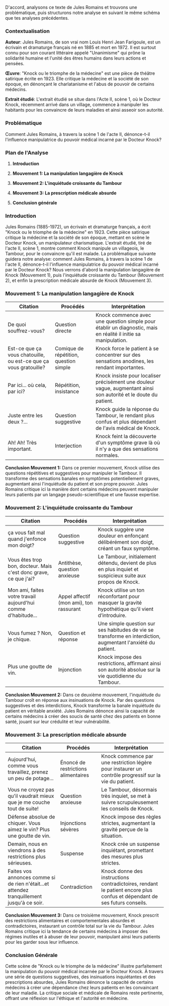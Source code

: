 D'accord, analysons ce texte de Jules Romains et trouvons une problématique, puis structurons notre analyse en suivant le même schéma que tes analyses précédentes.

### Contextualisation

**Auteur**: Jules Romains, de son vrai nom Louis Henri Jean Farigoule, est un écrivain et dramaturge français né en 1885 et mort en 1972. Il est surtout connu pour son courant littéraire appelé "Unanimisme" qui prône la solidarité humaine et l'unité des êtres humains dans leurs actions et pensées.

**Œuvre**: "Knock ou le triomphe de la médecine" est une pièce de théâtre satirique écrite en 1923. Elle critique la médecine et la société de son époque, en dénonçant le charlatanisme et l'abus de pouvoir de certains médecins.

**Extrait étudié**: L'extrait étudié se situe dans l'Acte II, scène 1, où le Docteur Knock, récemment arrivé dans un village, commence à manipuler les habitants pour les convaincre de leurs maladies et ainsi asseoir son autorité.

### Problématique

Comment Jules Romains, à travers la scène 1 de l'acte II, dénonce-t-il l'influence manipulatrice du pouvoir médical incarné par le Docteur Knock?

### Plan de l'Analyse

1. **Introduction**

2. **Mouvement 1: La manipulation langagière de Knock**

3. **Mouvement 2: L'inquiétude croissante du Tambour**

4. **Mouvement 3: La prescription médicale absurde**

5. **Conclusion générale**

### Introduction

Jules Romains (1885-1972), un écrivain et dramaturge français, a écrit "Knock ou le triomphe de la médecine" en 1923. Cette pièce satirique critique la médecine et la société de son époque, mettant en scène le Docteur Knock, un manipulateur charismatique. L'extrait étudié, tiré de l'acte II, scène 1, montre comment Knock manipule un villageois, le Tambour, pour le convaincre qu'il est malade. La problématique suivante guidera notre analyse: comment Jules Romains, à travers la scène 1 de l'acte II, dénonce-t-il l'influence manipulatrice du pouvoir médical incarné par le Docteur Knock? Nous verrons d'abord la manipulation langagière de Knock (Mouvement 1), puis l'inquiétude croissante du Tambour (Mouvement 2), et enfin la prescription médicale absurde de Knock (Mouvement 3).

### Mouvement 1: La manipulation langagière de Knock

| Citation                                                         | Procédés                               | Interprétation                                                                                                    |
| ---------------------------------------------------------------- | -------------------------------------- | ----------------------------------------------------------------------------------------------------------------- |
| De quoi souffrez-vous?                                           | Question directe                       | Knock commence avec une question simple pour établir un diagnostic, mais en réalité il initie sa manipulation.    |
| Est-ce que ça vous chatouille, ou est-ce que ça vous gratouille? | Comique de répétition, question simple | Knock force le patient à se concentrer sur des sensations anodines, les rendant importantes.                      |
| Par ici... où cela, par ici?                                     | Répétition, insistance                 | Knock insiste pour localiser précisément une douleur vague, augmentant ainsi son autorité et le doute du patient. |
| Juste entre les deux ?...                                        | Question suggestive                    | Knock guide la réponse du Tambour, le rendant plus confus et plus dépendant de l'avis médical de Knock.           |
| Ah! Ah! Très important.                                          | Interjection                           | Knock feint la découverte d'un symptôme grave là où il n'y a que des sensations normales.                         |

**Conclusion Mouvement 1:** Dans ce premier mouvement, Knock utilise des questions répétitives et suggestives pour manipuler le Tambour. Il transforme des sensations banales en symptômes potentiellement graves, augmentant ainsi l'inquiétude du patient et son propre pouvoir. Jules Romains critique ici la manière dont certains médecins peuvent manipuler leurs patients par un langage pseudo-scientifique et une fausse expertise.

### Mouvement 2: L'inquiétude croissante du Tambour

| Citation | Procédés | Interprétation |
| --------------------------------------------------------------- | ---------------------------------------- | ---------------------------------------------------------------------------------------------------- |
| ça vous fait mal quand j'enfonce mon doigt? | Question suggestive | Knock suggère une douleur en enfonçant délibérément son doigt, créant un faux symptôme. |
| Vous êtes trop bon, docteur. Mais c'est donc grave, ce que j'ai?| Antithèse, question anxieuse | Le Tambour, initialement détendu, devient de plus en plus inquiet et suspicieux suite aux propos de Knock. |
| Mon ami, faites votre travail aujourd'hui comme d'habitude... | Appel affectif (mon ami), ton rassurant | Knock utilise un ton réconfortant pour masquer la gravité hypothétique qu’il vient d’introduire. |
| Vous fumez ? Non, je chique. | Question et réponse | Une simple question sur ses habitudes de vie se transforme en interdiction, augmentant l'anxiété du patient. |
| Plus une goutte de vin. | Injonction | Knock impose des restrictions, affirmant ainsi son autorité absolue sur la vie quotidienne du Tambour. |

**Conclusion Mouvement 2:** Dans ce deuxième mouvement, l'inquiétude du Tambour croît en réponse aux insinuations de Knock. Par des questions suggestives et des interdictions, Knock transforme la banale inquiétude du patient en véritable anxiété. Jules Romains dénonce ainsi la capacité de certains médecins à créer des soucis de santé chez des patients en bonne santé, jouant sur leur crédulité et leur vulnérabilité.

### Mouvement 3: La prescription médicale absurde

| Citation | Procédés | Interprétation |
| --------------------------------------------------------------- | ------------------------------------- | ---------------------------------------------------------------------------------------------------- |
| Aujourd'hui, comme vous travaillez, prenez un peu de potage... | Énoncé de restrictions alimentaires | Knock commence par une restriction légère pour instaurer un contrôle progressif sur la vie du patient.|
| Vous ne croyez pas qu'il vaudrait mieux que je me couche tout de suite! | Question anxieuse | Le Tambour, désormais très inquiet, se met à suivre scrupuleusement les conseils de Knock. |
| Défense absolue de chiquer. Vous aimez le vin? Plus une goutte de vin.| Injonctions sévères | Knock impose des règles strictes, augmentant la gravité perçue de la situation. |
| Demain, nous en viendrons à des restrictions plus sérieuses. | Suspense | Knock crée un suspense inquiétant, promettant des mesures plus strictes. |
| Faites vos annonces comme si de rien n'était...et attendez tranquillement jusqu'à ce soir.| Contradiction | Knock donne des instructions contradictoires, rendant le patient encore plus confus et dépendant de ses futurs conseils. |

**Conclusion Mouvement 3:** Dans ce troisième mouvement, Knock prescrit des restrictions alimentaires et comportementales absurdes et contradictoires, instaurant un contrôle total sur la vie du Tambour. Jules Romains critique ici la tendance de certains médecins à imposer des régimes inutiles et à abuser de leur pouvoir, manipulant ainsi leurs patients pour les garder sous leur influence.

### Conclusion Générale

Cette scène de "Knock ou le triomphe de la médecine" illustre parfaitement la manipulation du pouvoir médical incarnée par le Docteur Knock. À travers une série de questions suggestives, des insinuations inquiétantes et des prescriptions absurdes, Jules Romains dénonce la capacité de certains médecins à créer une dépendance chez leurs patients en les convaincant de leur maladie. La critique sociale et médicale de Romains reste pertinente, offrant une réflexion sur l'éthique et l'autorité en médecine.